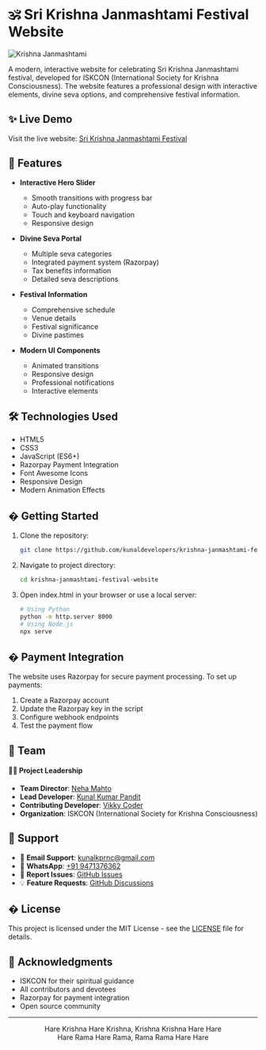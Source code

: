 # 🕉️ Sri Krishna Janmashtami Festival Website

![Krishna Janmashtami](https://hkmraipur.org/wp-content/uploads/2025/07/8.jpg)

A modern, interactive website for celebrating Sri Krishna Janmashtami festival, developed for ISKCON (International Society for Krishna Consciousness). The website features a professional design with interactive elements, divine seva options, and comprehensive festival information.

## ✨ Live Demo

Visit the live website: [Sri Krishna Janmashtami Festival](https://hkmraipur.org/sri-krishna-janmashtami/)

## 🌟 Features

- **Interactive Hero Slider**

  - Smooth transitions with progress bar
  - Auto-play functionality
  - Touch and keyboard navigation
  - Responsive design

- **Divine Seva Portal**

  - Multiple seva categories
  - Integrated payment system (Razorpay)
  - Tax benefits information
  - Detailed seva descriptions

- **Festival Information**

  - Comprehensive schedule
  - Venue details
  - Festival significance
  - Divine pastimes

- **Modern UI Components**
  - Animated transitions
  - Responsive design
  - Professional notifications
  - Interactive elements

## 🛠️ Technologies Used

- HTML5
- CSS3
- JavaScript (ES6+)
- Razorpay Payment Integration
- Font Awesome Icons
- Responsive Design
- Modern Animation Effects

## � Getting Started

1. Clone the repository:

   ```bash
   git clone https://github.com/kunaldevelopers/krishna-janmashtami-festival-website.git
   ```

2. Navigate to project directory:

   ```bash
   cd krishna-janmashtami-festival-website
   ```

3. Open index.html in your browser or use a local server:
   ```bash
   # Using Python
   python -m http.server 8000
   # Using Node.js
   npx serve
   ```

## � Payment Integration

The website uses Razorpay for secure payment processing. To set up payments:

1. Create a Razorpay account
2. Update the Razorpay key in the script
3. Configure webhook endpoints
4. Test the payment flow

## 👥 Team

#### 👩‍💼 Project Leadership

- **Team Director**: [Neha Mahto](https://www.linkedin.com/in/neha-mahto-454172245/)
- **Lead Developer**: [Kunal Kumar Pandit](https://www.linkedin.com/in/kunalkumarpandit/)
- **Contributing Developer**: [Vikky Coder](https://github.com/vikky-coder-hub/)
- **Organization**: ISKCON (International Society for Krishna Consciousness)

## 💬 Support

- 📧 **Email Support**: [kunalkprnc@gmail.com](mailto:kunalkprnc@gmail.com)
- 💬 **WhatsApp**: [+91 9471376362](https://wa.me/919471376362)
- 🐛 **Report Issues**: [GitHub Issues](https://github.com/kunaldevelopers/Fest/issues)
- 💡 **Feature Requests**: [GitHub Discussions](https://github.com/kunaldevelopers/Fest/discussions)

## � License

This project is licensed under the MIT License - see the [LICENSE](LICENSE) file for details.

## 🙏 Acknowledgments

- ISKCON for their spiritual guidance
- All contributors and devotees
- Razorpay for payment integration
- Open source community

---

<div align="center">
  <p>Hare Krishna Hare Krishna, Krishna Krishna Hare Hare<br>
  Hare Rama Hare Rama, Rama Rama Hare Hare</p>
</div>
